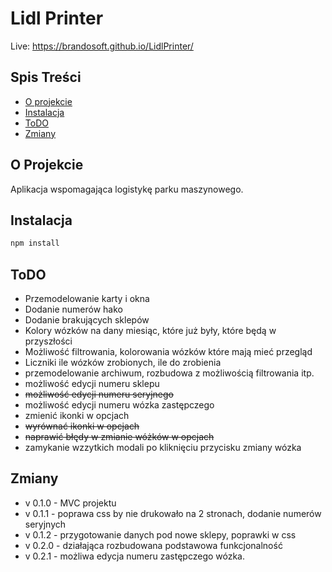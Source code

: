 


# Lidl Printer

Live: https://brandosoft.github.io/LidlPrinter/

## Spis Treści

- [O projekcie](#o-projekcie)
- [Instalacja](#instalacja)
- [ToDO](#todo)
- [Zmiany](#zmiany)

## O Projekcie

Aplikacja wspomagająca logistykę parku maszynowego.

## Instalacja


```bash
npm install
```
## ToDO

- Przemodelowanie karty i okna
- Dodanie numerów hako
- Dodanie brakujących sklepów
- Kolory wózków na dany miesiąc, które już były, które będą w przyszłości
- Możliwość filtrowania, kolorowania wózków które mają mieć przegląd
- Liczniki ile wózków zrobionych, ile do zrobienia
- przemodelowanie archiwum, rozbudowa z możliwością filtrowania itp.
- możliwość edycji numeru sklepu
- ~~możliwość edycji numeru seryjnego~~
- możliwość edycji numeru wózka zastępczego
- zmienić ikonki w opcjach
- ~~wyrównać ikonki w opcjach~~
- ~~naprawić błędy w zmianie wóżków w opcjach~~
- zamykanie wzzytkich modali po kliknięciu przycisku zmiany wózka



## Zmiany

- v 0.1.0 - MVC projektu
- v 0.1.1 - poprawa css by nie drukowało na 2 stronach, dodanie numerów seryjnych
- v 0.1.2 - przygotowanie danych pod nowe sklepy, poprawki w css
- v 0.2.0 - działająca rozbudowana podstawowa funkcjonalność
- v 0.2.1 - możliwa edycja numeru zastępczego wózka.